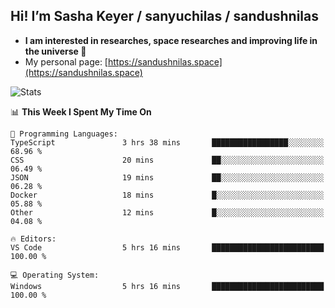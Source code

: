## Hi! I’m Sasha Keyer / sanyuchilas / sandushnilas

- **I am interested in researches, space researches and improving life in the universe 🌠**  
- My personal page: [https://sandushnilas.space](https://sandushnilas.space)

![Stats](https://github-readme-stats.vercel.app/api?username=sanyuchilas&show_icons=true&theme=react&hide=issues&count_private=true&layout=compact)

<!--START_SECTION:waka-->
📊 **This Week I Spent My Time On** 

```text
💬 Programming Languages: 
TypeScript               3 hrs 38 mins       █████████████████░░░░░░░░   68.96 % 
CSS                      20 mins             ██░░░░░░░░░░░░░░░░░░░░░░░   06.49 % 
JSON                     19 mins             ██░░░░░░░░░░░░░░░░░░░░░░░   06.28 % 
Docker                   18 mins             █░░░░░░░░░░░░░░░░░░░░░░░░   05.88 % 
Other                    12 mins             █░░░░░░░░░░░░░░░░░░░░░░░░   04.08 % 

🔥 Editors: 
VS Code                  5 hrs 16 mins       █████████████████████████   100.00 % 

💻 Operating System: 
Windows                  5 hrs 16 mins       █████████████████████████   100.00 % 
```


<!--END_SECTION:waka-->
